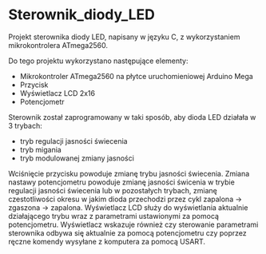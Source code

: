 # Sterownik_diody_LED

Projekt sterownika diody LED, napisany w języku C, z wykorzystaniem mikrokontrolera ATmega2560.

Do tego projektu wykorzystano następujące elementy:
* Mikrokontroler ATmega2560 na płytce uruchomieniowej Arduino Mega
* Przycisk
* Wyświetlacz LCD 2x16
* Potencjometr

Sterownik został zaprogramowany w taki sposób, aby dioda LED działała w 3 trybach:
* tryb regulacji jasności świecenia
* tryb migania
* tryb modulowanej zmiany jasności

Wciśnięcie przycisku powoduje zmianę trybu jasności świecenia. Zmiana nastawy potencjometru powoduje zmianę jasności świcenia w trybie regulacji jasności świecenia lub w pozostałych trybach, zmianę czestotliwości okresu w jakim dioda przechodzi przez cykl zapalona -> zgaszona -> zapalona. Wyświetlacz LCD służy do wyświetlania aktualnie działającego trybu wraz z parametrami ustawionymi za pomocą potencjometru. Wyświetlacz wskazuje również czy sterowanie parametrami sterownika odbywa się aktualnie za pomocą potencjometru czy poprzez ręczne komendy wysyłane z komputera za pomocą USART.
